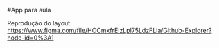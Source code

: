 #App para aula

Reprodução do layout: https://www.figma.com/file/HOCmxfrElzLpI75LdzFLia/Github-Explorer?node-id=0%3A1